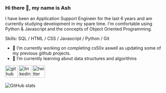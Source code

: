 ### Hi there 👋, my name is Ash

I have been an Application Support Engineer for the last 6 years and am currently studying development in my spare time. I'm comfortable using Python & Javascript and the concepts of Object Oriented Programming. 

Skills: SQL / HTML / CSS / Javascript / Python / Git

- 🔭 I’m currently working on completing cs50x aswell as updating some of my previous github projects. 
- 🌱 I’m currently learning about data structures and algorithms 


[<img src='https://cdn.jsdelivr.net/npm/simple-icons@3.0.1/icons/github.svg' alt='github' height='40'>](https://github.com/cove86)  [<img src='https://cdn.jsdelivr.net/npm/simple-icons@3.0.1/icons/linkedin.svg' alt='linkedin' height='40'>](https://www.linkedin.com/in/cove86/)  [<img src='https://cdn.jsdelivr.net/npm/simple-icons@3.0.1/icons/twitter.svg' alt='twitter' height='40'>](https://twitter.com/cove1986)  

![GitHub stats](https://github-readme-stats.vercel.app/api?username=cove86&show_icons=true)  

